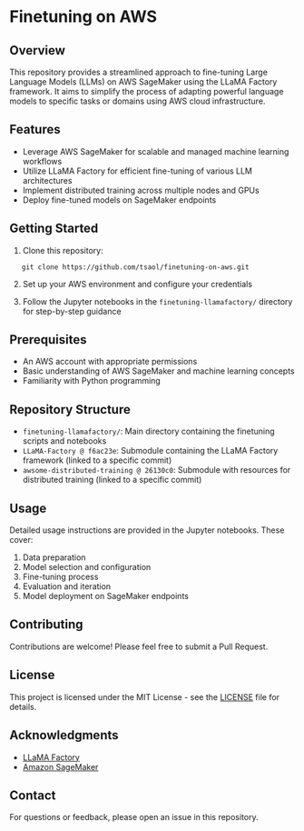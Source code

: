 # Finetuning on AWS

## Overview

This repository provides a streamlined approach to fine-tuning Large Language Models (LLMs) on AWS SageMaker using the LLaMA Factory framework. It aims to simplify the process of adapting powerful language models to specific tasks or domains using AWS cloud infrastructure.

## Features

- Leverage AWS SageMaker for scalable and managed machine learning workflows
- Utilize LLaMA Factory for efficient fine-tuning of various LLM architectures
- Implement distributed training across multiple nodes and GPUs
- Deploy fine-tuned models on SageMaker endpoints

## Getting Started

1. Clone this repository:
```
   git clone https://github.com/tsaol/finetuning-on-aws.git
```

2. Set up your AWS environment and configure your credentials

3. Follow the Jupyter notebooks in the `finetuning-llamafactory/` directory for step-by-step guidance

## Prerequisites

- An AWS account with appropriate permissions
- Basic understanding of AWS SageMaker and machine learning concepts
- Familiarity with Python programming

## Repository Structure

- `finetuning-llamafactory/`: Main directory containing the finetuning scripts and notebooks
- `LLaMA-Factory @ f6ac23e`: Submodule containing the LLaMA Factory framework (linked to a specific commit)
- `awsome-distributed-training @ 26130c0`: Submodule with resources for distributed training (linked to a specific commit)

## Usage

Detailed usage instructions are provided in the Jupyter notebooks. These cover:

1. Data preparation
2. Model selection and configuration
3. Fine-tuning process
4. Evaluation and iteration
5. Model deployment on SageMaker endpoints

## Contributing

Contributions are welcome! Please feel free to submit a Pull Request.

## License

This project is licensed under the MIT License - see the [LICENSE](LICENSE) file for details.

## Acknowledgments

- [LLaMA Factory](https://github.com/hiyouga/LLaMA-Factory)
- [Amazon SageMaker](https://aws.amazon.com/sagemaker/)

## Contact

For questions or feedback, please open an issue in this repository.

